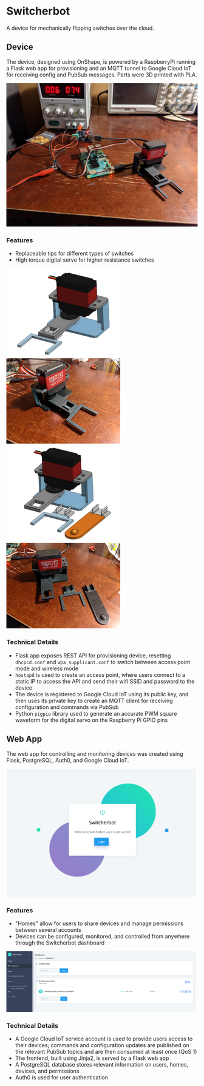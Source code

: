 # Switcherbot

A device for mechanically flipping switches over the cloud.

## Device

The device, designed using OnShape, is powered by a RaspberryPi running a Flask web app for provisioning and an MQTT tunnel to Google Cloud IoT for receiving config and PubSub messages. Parts were 3D printed with PLA.

<img src="images/switcherbot.jpg"/>

### Features
- Replaceable tips for different types of switches
- High torque digital servo for higher resistance switches

<p float="left">
  <img src="images/switcherbot_onshape.png" width="300" />
  <img src="images/switcherbot_detail.jpg" width="300" /> 
  <img src="images/switcherbot_tips_onshape.png" width="300" />
  <img src="images/switcherbot_tips.jpg" width="300" />
</p>

### Technical Details
- Flask app exposes REST API for provisioning device, resetting `dhcpcd.conf` and `wpa_supplicant.conf` to switch between access point mode and wireless mode
- `hostapd` is used to create an access point, where users connect to a static IP to access the API and send their wifi SSID and password to the device
- The device is registered to Google Cloud IoT using its public key, and then uses its private key to create an MQTT client for receiving configuration and commands via PubSub
- Python `pigpio` library used to generate an accurate PWM square waveform for the digital servo on the Raspberry Pi GPIO pins

## Web App

The web app for controlling and monitoring devices was created using Flask, PostgreSQL, Auth0, and Google Cloud IoT.

<img src="images/switcherbot_website.png" width="500"/>

### Features
- "Homes" allow for users to share devices and manage permissions between several accounts
- Devices can be configured, monitored, and controlled from anywhere through the Switcherbot dashboard

<img src="images/switcherbot_dashboard.png" width="500"/>


### Technical Details
- A Google Cloud IoT service account is used to provide users access to their devices; commands and configuration updates are published on the relevant PubSub topics and are then consumed at least once (QoS 1)
- The frontend, built using Jinja2, is served by a Flask web app
- A PostgreSQL database stores relevant information on users, homes, devices, and permissions
- Auth0 is used for user authentication